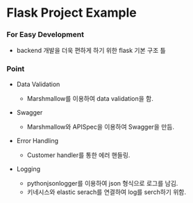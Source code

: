 # Flask Project Example

### For Easy Development

- backend 개발을 더욱 편하게 하기 위한 flask 기본 구조 틀



### Point

- Data Validation
  - Marshmallow를 이용하여 data validation을 함.
- Swagger
  - Marshmallow와 APISpec을 이용하여 Swagger을 만듬.
- Error Handling
  - Customer handler를 통한 에러 핸들링.

- Logging
  - pythonjsonlogger를 이용하여 json 형식으로 로그를 남김.
  - 키네시스와 elastic serach를 연결하여 log를 serch하기 위함.
